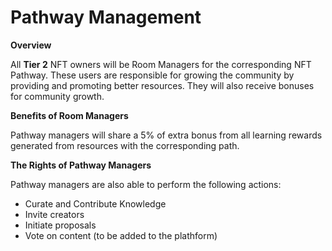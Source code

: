 # Pathway Management

**Overview**

All **Tier 2** NFT owners will be Room Managers for the corresponding NFT Pathway. These users are responsible for growing the community by providing and promoting better resources. They will also receive bonuses for community growth.



**Benefits of Room Managers**

Pathway managers will share a 5% of extra bonus from all learning rewards generated from resources with the corresponding path.

**The Rights of Pathway Managers**

Pathway managers are also able to perform the following actions:&#x20;

* Curate and Contribute Knowledge &#x20;
* Invite creators
* Initiate proposals
* Vote on content (to be added to the plathform)
